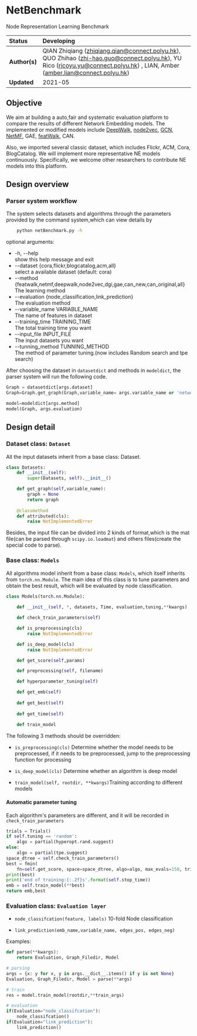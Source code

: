 # NetBenchmark
Node Representation Learning Benchmark


| Status        | Developing      |
:-------------- |:---------------------------------------------------- |
| **Author(s)** | QIAN Zhiqiang (zhiqiang.qian@connect.polyu.hk), QUO Zhihao (zhi-hao.guo@connect.polyu.hk), YU Rico (ricoyu.yu@connect.polyu.hk) , LIAN, Amber (amber.lian@connect.polyu.hk) |
| **Updated**   | 2021-05                                           |


## Objective

We aim at building a auto,fair and systematic evaluation platform to compare the results of different Network Embedding models. 
The implemented or modified models include [DeepWalk](https://github.com/phanein/deepwalk),  [node2vec](https://github.com/aditya-grover/node2vec), 
[GCN](https://github.com/tkipf/gcn), [NetMF](https://github.com/xptree/NetMF), GAE, [featWalk](https://github.com/xhuang31/FeatWalk_AAAI19), CAN.

Also, we imported several classic dataset, which includes Flickr, ACM, Cora, BlogCatalog.
We will implement more representative NE models continuously. 
Specifically, we welcome other researchers to contribute NE models into this platform.


## Design overview

### Parser system workflow

The system selects datasets and algorithms through the parameters provided by the command system,which can view details by
```bash
    python netBenchmark.py -h
```
optional arguments:

- -h, --help           
  show this help message and exit
-  --dataset {cora,flickr,blogcatalog,acm,all}      
   select a available dataset (default: cora)
-  --method {featwalk,netmf,deepwalk,node2vec,dgi,gae,can_new,can_original,all}         
   The learning method
-  --evaluation {node_classification,link_prediction}       
   The evaluation method
-  --variable_name VARIABLE_NAME        
   The name of features in dataset
-  --training_time TRAINING_TIME        
   The total training time you want
-  --input_file INPUT_FILE      
   The input datasets you want
-  --tunning_method TUNNING_METHOD      
   The method of parameter tuning.(now includes Random search and tpe search)


After choosing the dataset in `datasetdict` and methods in `modeldict`, the parser system will run the following code.

```python
Graph = datasetdict[args.dataset]
Graph=Graph.get_graph(Graph,variable_name= args.variable_name or 'network' )

model=modeldict[args.method]
model(Graph, args.evaluation)
```



## Design detail

### Dataset class: `Dataset`

All the input datasets inherit from a base class: Dataset.

```python
class Datasets:
    def __init__(self):
        super(Datasets, self).__init__()

    def get_graph(self,variable_name):
        graph = None
        return graph
    
    @classmethod
    def attributed(cls):
        raise NotImplementedError
```
Besides, the input file can be divided into 2 kinds of format,which is the mat file(can be parsed through `scipy.io.loadmat`) and others files(create the special code to parse).

### Base class: `Models`
All algorithms model inherit from a base class: `Models`, which itself inherits from `torch.nn.Module`.
The main idea of this class is to tune parameters and obtain the best result, which will be evaluated by node classification.

```python
class Models(torch.nn.Module):
    
    def __init__(self, *, datasets, Time, evaluation,tuning,**kwargs)

    def check_train_parameters(self)

    def is_preprocessing(cls)
        raise NotImplementedError

    def is_deep_model(cls)
        raise NotImplementedError

    def get_score(self,params)

    def preprocessing(self, filename)

    def hyperparameter_tuning(self)

    def get_emb(self)
        
    def get_best(self)
        
    def get_time(self)
    
    def train_model
```
The following 3 methods should be overridden:

- `is_preprocessing(cls)` Determine whether the model needs to be preprocessed, if it needs to be preprocessed, jump to the preprocessing function for processing

- `is_deep_model(cls)` Determine whether an algorithm is deep model

- `train_model(self, rootdir, **kwargs)`Training according to different models

#### Automatic parameter tuning
Each algorithm's parameters are different, and it will be recorded in `check_train_parameters`
```python
trials = Trials()
if self.tuning == 'random':
    algo = partial(hyperopt.rand.suggest)
else:
    algo = partial(tpe.suggest)
space_dtree = self.check_train_parameters()
best = fmin(
    fn=self.get_score, space=space_dtree, algo=algo, max_evals=150, trials=trials, timeout=self.stop_time)
print(best)
print('end of training:{:.2f}s'.format(self.stop_time))
emb = self.train_model(**best)
return emb,best
```

### Evaluation class: `Evaluation layer`

- `node_classifcation(feature, labels)` 10-fold Node classification

- `link_prediction(emb_name,variable_name, edges_pos, edges_neg)`

Examples:
```python
def parse(**kwargs):
    return Evaluation, Graph_Filedir, Model

# parsing
args = {x: y for x, y in args.__dict__.items() if y is not None}
Evaluation, Graph_Filedir, Model = parse(**args)

# train
res = model.train_model(rootdir,**train_args)

# evaluation
if(Evaluation="node_classifcation"):
    node_classifcation()
if(Evaluation="link_prediction"):
    link_prediction()
```
